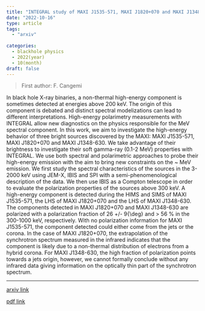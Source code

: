 ```yaml
---
title: "INTEGRAL study of MAXI J1535-571, MAXI J1820+070 and MAXI J1348-630 outbursts -- I. Detection and polarization properties of the high-energy emission"
date: "2022-10-16"
type: article
tags:
  - "arxiv"
  
categories:
  - blackhole physics
  - 2022(year)
  - 10(month)
draft: false
---
```

> First author: F. Cangemi

 In black hole X-ray binaries, a non-thermal high-energy component is
sometimes detected at energies above 200 keV. The origin of this component is
debated and distinct spectral modelizations can lead to different
interpretations. High-energy polarimetry measurements with INTEGRAL allow new
diagnostics on the physics responsible for the MeV spectral component. In this
work, we aim to investigate the high-energy behavior of three bright sources
discovered by the MAXI: MAXI J1535-571, MAXI J1820+070 and MAXI J1348-630. We
take advantage of their brightness to investigate their soft gamma-ray (0.1-2
MeV) properties with INTEGRAL. We use both spectral and polarimetric approaches
to probe their high-energy emission with the aim to bring new constraints on
the ~ MeV emission. We first study the spectral characteristics of the sources
in the 3-2000 keV using JEM-X, IBIS and SPI with a semi-phenomenological
description of the data. We then use IBIS as a Compton telescope in order to
evaluate the polarization properties of the sources above 300 keV.
  A high-energy component is detected during the HIMS and SIMS of MAXI
J1535-571, the LHS of MAXI J1820+070 and the LHS of MAXI J1348-630. The
components detected in MAXI J1820+070 and MAXI J1348-630 are polarized with a
polarization fraction of 26 +/- 9{\deg} and > 56 % in the 300-1000 keV,
respectively. With no polarization information for MAXI J1535-571, the
component detected could either come from the jets or the corona. In the case
of MAXI J1820+070, the extrapolation of the synchrotron spectrum measured in
the infrared indicates that the component is likely due to a non-thermal
distribution of electrons from a hybrid corona. For MAXI J1348-630, the high
fraction of polarization points towards a jets origin, however, we cannot
formally conclude without any infrared data giving information on the optically
thin part of the synchrotron spectrum.

---
[arxiv link](http://arxiv.org/abs/2210.08561v1)

[pdf link](http://arxiv.org/pdf/2210.08561v1)